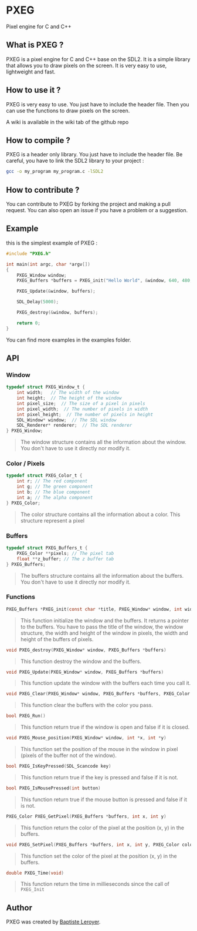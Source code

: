 # PXEG

Pixel engine for C and C++

## What is PXEG ?

PXEG is a pixel engine for C and C++ base on the SDL2. It is a simple library that allows you to draw pixels on the screen. It is very easy to use, lightweight and fast.

## How to use it ?

PXEG is very easy to use. You just have to include the header file. Then you can use the functions to draw pixels on the screen.

A wiki is available in the wiki tab of the github repo

## How to compile ?

PXEG is a header only library. You just have to include the header file. Be careful, you have to link the SDL2 library to your project :

```bash
gcc -o my_program my_program.c -lSDL2
```

## How to contribute ?

You can contribute to PXEG by forking the project and making a pull request. You can also open an issue if you have a problem or a suggestion.

## Example

this is the simplest example of PXEG :

```c
#include "PXEG.h"

int main(int argc, char *argv[])
{
    PXEG_Window window;
    PXEG_Buffers *buffers = PXEG_init("Hello World", &window, 640, 480, 40, 40);

    PXEG_Update(&window, buffers);

    SDL_Delay(5000);

    PXEG_destroy(&window, buffers);

    return 0;
}
```

You can find more examples in the examples folder.

## API

### Window

```c
typedef struct PXEG_Window_t {
    int width;   // The width of the window
    int height;  // The height of the window
    int pixel_size;  // The size of a pixel in pixels
    int pixel_width;  // The number of pixels in width
    int pixel_height;  // The number of pixels in height
    SDL_Window* window;  // The SDL window
    SDL_Renderer* renderer;  // The SDL renderer
} PXEG_Window;
```

> The window structure contains all the information about the window. You don't have to use it directly nor modify it.

### Color / Pixels

```c
typedef struct PXEG_Color_t {
    int r; // The red component
    int g; // The green component
    int b; // The blue component
    int a; // The alpha component
} PXEG_Color;
```

> The color structure contains all the information about a color. This structure represent a pixel

### Buffers

```c
typedef struct PXEG_Buffers_t {
    PXEG_Color **pixels; // The pixel tab
    float **z_buffer; // The z buffer tab
} PXEG_Buffers;
```

> The buffers structure contains all the information about the buffers. You don't have to use it directly nor modify it.

### Functions

```c
PXEG_Buffers *PXEG_init(const char *title, PXEG_Window* window, int width, int height, int pixel_width, int pixel_height)
```

> This function initialize the window and the buffers. It returns a pointer to the buffers. You have to pass the title of the window, the window structure, the width and height of the window in pixels, the width and height of the buffers of pixels.

```c
void PXEG_destroy(PXEG_Window* window, PXEG_Buffers *buffers)
```

> This function destroy the window and the buffers.

```c
void PXEG_Update(PXEG_Window* window, PXEG_Buffers *buffers)
```

> This function update the window with the buffers each time you call it.

```c
void PXEG_Clear(PXEG_Window* window, PXEG_Buffers *buffers, PXEG_Color color)
```

> This function clear the buffers with the color you pass.

```c
bool PXEG_Run()
```

> This function return true if the window is open and false if it is closed.

```c
void PXEG_Mouse_position(PXEG_Window* window, int *x, int *y)
```

> This function set the position of the mouse in the window in pixel (pixels of the buffer not of the window).

```c
bool PXEG_IsKeyPressed(SDL_Scancode key)
```

> This function return true if the key is pressed and false if it is not.

```c
bool PXEG_IsMousePressed(int button)
```

> This function return true if the mouse button is pressed and false if it is not.

```c
PXEG_Color PXEG_GetPixel(PXEG_Buffers *buffers, int x, int y)
```

> This function return the color of the pixel at the position (x, y) in the buffers.

```c
void PXEG_SetPixel(PXEG_Buffers *buffers, int x, int y, PXEG_Color color)
```

> This function set the color of the pixel at the position (x, y) in the buffers.

```c
double PXEG_Time(void)
```

> This function return the time in millieseconds since the call of ``PXEG_Init``

## Author

PXEG was created by [Baptiste Leroyer](https://github.com/ZiplEix).

